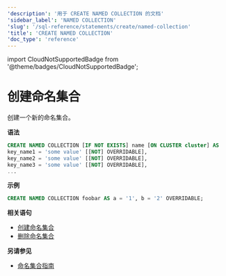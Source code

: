 ```yaml
---
'description': '用于 CREATE NAMED COLLECTION 的文档'
'sidebar_label': 'NAMED COLLECTION'
'slug': '/sql-reference/statements/create/named-collection'
'title': 'CREATE NAMED COLLECTION'
'doc_type': 'reference'
---
```


import CloudNotSupportedBadge from '@theme/badges/CloudNotSupportedBadge';

<CloudNotSupportedBadge />


# 创建命名集合

创建一个新的命名集合。

**语法**

```sql
CREATE NAMED COLLECTION [IF NOT EXISTS] name [ON CLUSTER cluster] AS
key_name1 = 'some value' [[NOT] OVERRIDABLE],
key_name2 = 'some value' [[NOT] OVERRIDABLE],
key_name3 = 'some value' [[NOT] OVERRIDABLE],
...
```

**示例**

```sql
CREATE NAMED COLLECTION foobar AS a = '1', b = '2' OVERRIDABLE;
```

**相关语句**

- [创建命名集合](/sql-reference/statements/alter/named-collection)
- [删除命名集合](/sql-reference/statements/drop#drop-function)

**另请参见**

- [命名集合指南](/operations/named-collections.md)
